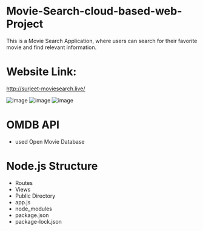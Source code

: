 # Movie-Search-cloud-based-web-Project
This is a Movie Search Application, where users can search for their favorite movie and find relevant information.
# Website Link:
http://surjeet-moviesearch.live/

![image](https://user-images.githubusercontent.com/39264542/114423305-ad6e6f80-9bd4-11eb-8568-4367ec77520f.png)
![image](https://user-images.githubusercontent.com/39264542/114423370-bfe8a900-9bd4-11eb-9cd1-60f0465f031b.png)
![image](https://user-images.githubusercontent.com/39264542/114423452-d1ca4c00-9bd4-11eb-9b1a-8d65def42b74.png)

# OMDB API
- used Open Movie Database

# Node.js Structure
- Routes
- Views
- Public Directory
- app.js
- node_modules
- package.json
- package-lock.json
